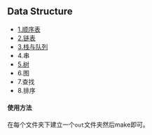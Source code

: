 ## Data Structure

- [1.顺序表](./1.SequenceList)
- [2.链表](./2.LinkList)
- [3.栈与队列](./3.Stack&Queue)
- 4.串
- [5.树](./5.Tree)
- 6.图
- 7.查找
- 8.排序



#### 使用方法

在每个文件夹下建立一个`out`文件夹然后make即可。